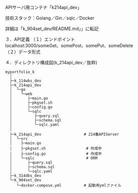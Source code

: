 APIサーバ用コンテナ「k214api_dev」  

技術スタック：Golang／Gin／sqlc／Docker  

詳細は「k_904set_dev/README.md」」に転記  

３．API定義
（１）エンドポイント  
     localhost:3000/someGet、somePost、somePut、someDelete  
（２）データ形式  

４．ディレクトリ構成図(k_214api_dev／抜粋)  
```
myportfolio_k
  │
  ├─k_114wbs_dev 
  ├─k_214api_dev 
  │  └─go
  │    └─web
  │       ├─main.go
  │       ├─pkgset.sh
  │       ├─config.go
  │       └─sqlc
  │          ├─query.sql
  │          ├─schema.sql
  │          └─sqlc.yaml
  │
  ├─k_214api_dev                   # 214番APIServer
  │  └─src
  │    ├─main.go
  │    ├─pkgset.sh                  # 作成中
  │    ├─config.go                  # 作成中
  │    └─sqlc                       # ORM
  │       ├─query.sql
  │       ├─schema.sql
  │       └─sqlc.yaml
  ├─k_314dbs_dev
  └─k_904set_dev
     └─docker-compose.yml          # 起動用ymlファイル
```